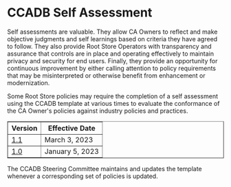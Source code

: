 # CCADB Self Assessment #

Self assessments are valuable. They allow CA Owners to reflect and make objective judgments and self learnings based on criteria they have agreed to follow. They also provide Root Store Operators with transparency and assurance that controls are in place and operating effectively to maintain privacy and security for end users. Finally, they provide an opportunity for continuous improvement by either calling attention to policy requirements that may be misinterpreted or otherwise benefit from enhancement or modernization.

Some Root Store policies may require the completion of a self assessment using the CCADB template at various times to evaluate the conformance of the CA Owner's policies against industry policies and practices. 


<table border="1">
<tr valign="top"><th>Version</th><th>Effective Date</th></tr>
<tr valign="top">
<td> <a href=https://docs.google.com/spreadsheets/d/1bCpWvg2Sfza3qlI1XGQVms0Qo41QrUJWEAnKaKhTjkY/edit?usp=sharing>1.1</a>
</td>
<td> March 3, 2023
</td>
</tr>
<tr valign="top">
<td> <a href=https://docs.google.com/spreadsheets/d/1ahHjFP74rgrNJExTd1molihw6UBJ0zAVs12hNGKG56g/edit?usp=sharing>1.0</a>
</td>
<td> January 5, 2023
</td>
</tr>
</table>

The CCADB Steering Committee maintains and updates the template whenever a corresponding set of policies is updated.
